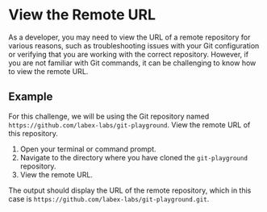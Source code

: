 # View the Remote URL

As a developer, you may need to view the URL of a remote repository for various reasons, such as troubleshooting issues with your Git configuration or verifying that you are working with the correct repository. However, if you are not familiar with Git commands, it can be challenging to know how to view the remote URL.

## Example

For this challenge, we will be using the Git repository named `https://github.com/labex-labs/git-playground`. View the remote URL of this repository.

1. Open your terminal or command prompt.
2. Navigate to the directory where you have cloned the `git-playground` repository.
3. View the remote URL.

The output should display the URL of the remote repository, which in this case is `https://github.com/labex-labs/git-playground.git`.

